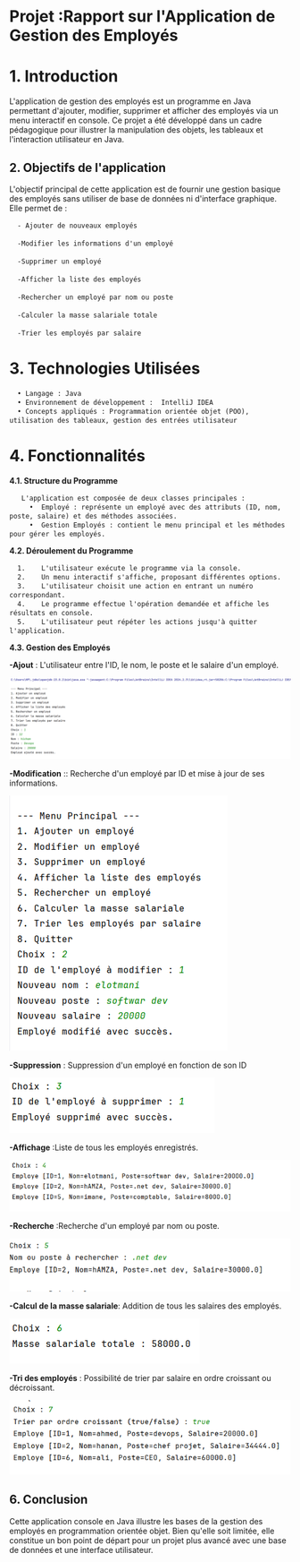 # Projet :Rapport sur l'Application de Gestion des Employés

# 1. Introduction

L'application de gestion des employés est un programme en Java permettant d'ajouter, modifier, supprimer et afficher des employés via un menu interactif en console. Ce projet a été développé dans un cadre pédagogique pour illustrer la manipulation des objets, les tableaux et l'interaction utilisateur en Java.

## 2. Objectifs de l'application

L'objectif principal de cette application est de fournir une gestion basique des employés sans utiliser de base de données ni d'interface graphique. Elle permet de :

      - Ajouter de nouveaux employés

      -Modifier les informations d'un employé

      -Supprimer un employé

      -Afficher la liste des employés

      -Rechercher un employé par nom ou poste

      -Calculer la masse salariale totale

      -Trier les employés par salaire
# 3. Technologies Utilisées
      •	Langage : Java
      •	Environnement de développement :  IntelliJ IDEA 
      •	Concepts appliqués : Programmation orientée objet (POO), utilisation des tableaux, gestion des entrées utilisateur   
# 4. Fonctionnalités

   **4.1. Structure du Programme**
   
       L'application est composée de deux classes principales :
         •	Employé : représente un employé avec des attributs (ID, nom, poste, salaire) et des méthodes associées.
         •	Gestion Employés : contient le menu principal et les méthodes pour gérer les employés.

   **4.2. Déroulement du Programme**
   
      1.	L'utilisateur exécute le programme via la console.
      2.	Un menu interactif s'affiche, proposant différentes options.
      3.	L'utilisateur choisit une action en entrant un numéro correspondant.
      4.	Le programme effectue l'opération demandée et affiche les résultats en console.
      5.	L'utilisateur peut répéter les actions jusqu'à quitter l'application.

    

 **4.3. Gestion des Employés**  
 
 **-Ajout** : L'utilisateur entre l'ID, le nom, le poste et le salaire d'un employé. 
   
   ![Ajouter un employé](capture/ajouter-emp.png)

 **-Modification** :: Recherche d'un employé par ID et mise à jour de ses informations. 
 
   ![Modifier un employé](capture/modifier-empl.png)

 **-Suppression**  : Suppression d'un employé en fonction de son ID
 
   ![Supprimer un employé](capture/sup-empl.png)

 **-Affichage**  :Liste de tous les employés enregistrés.
   
   ![Afficher la liste](capture/list-empl.png)

 **-Recherche**  :Recherche d'un employé par nom ou poste.
    
   ![Rechercher un employé](capture/chercher-emp.png)

 **-Calcul de la masse salariale**: Addition de tous les salaires des employés.

   ![Calculer la masse salariale](capture/masse-sal.png)

 **-Tri des employés** : Possibilité de trier par salaire en ordre croissant ou décroissant.

   ![Trier les employés](capture/Trier-empl.png)

   ## 6. Conclusion
   
Cette application console en Java illustre les bases de la gestion des employés en programmation orientée objet. Bien qu'elle soit limitée, elle constitue un bon point de départ pour un projet plus avancé avec une base de données et une interface utilisateur.






